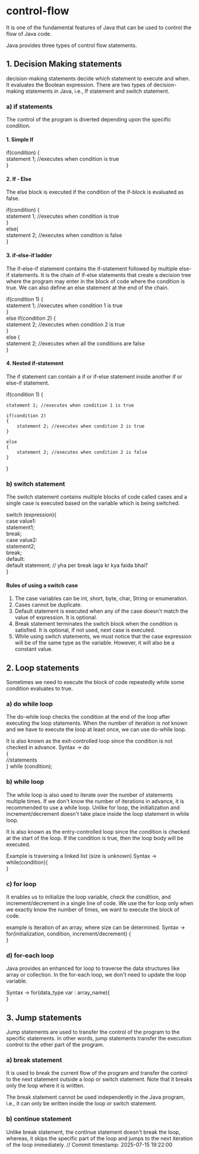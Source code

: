 # control-flow
It is one of the fundamental features of Java that can be used to control the flow of Java code.

Java provides three types of control flow statements.

## 1. Decision Making statements
decision-making statements decide which statement to execute and when.
It evaluates the Boolean expression.
There are two types of decision-making statements in Java, i.e., If statement and switch statement.

### a) if statements
The control of the program is diverted depending upon the specific condition.

#### 1. Simple If 
if(condition) {    
statement 1; //executes when condition is true   
} 

#### 2. If - Else
The else block is executed if the condition of the if-block is evaluated as false.

if(condition) {    
statement 1; //executes when condition is true   
}  
else{  
statement 2; //executes when condition is false   
}  

#### 3. if-else-if ladder
The if-else-if statement contains the if-statement followed by multiple else-if statements. 
It is the chain of if-else statements that create a decision tree where the program may enter in the block of code where the condition is true. We can also define an else statement at the end of the chain.

if(condition 1) {    
statement 1; //executes when condition 1 is true   
}  
else if(condition 2) {  
statement 2; //executes when condition 2 is true   
}  
else {  
statement 2; //executes when all the conditions are false   
}  

#### 4. Nested if-statement
The if statement can contain a if or if-else statement inside another if or else-if statement.

if(condition 1) {    

    statement 1; //executes when condition 1 is true   

    if(condition 2) 
    {  
        statement 2; //executes when condition 2 is true   
    }  

    else 
    {  
        statement 2; //executes when condition 2 is false   
    }  

}  


### b) switch statement
The switch statement contains multiple blocks of code called cases and a single case is executed based on the variable which is being switched.

switch (expression){  
    case value1:  
     statement1;  
     break;  
    case value2:  
     statement2;  
     break;  
    default:  
     default statement;
     // yha per break laga kr kya faida bhai?  
} 

#### Rules of using a switch case
1. The case variables can be int, short, byte, char, String or enumeration.
2. Cases cannot be duplicate.
3. Default statement is executed when any of the case doesn't match the value of expression. It is optional.
4. Break statement terminates the switch block when the condition is satisfied. It is optional, if not used, next case is executed.
5. While using switch statements, we must notice that the case expression will be of the same type as the variable. However, it will also be a constant value.

## 2. Loop statements
Sometimes we need to execute the block of code repeatedly while some condition evaluates to true.

### a) do while loop
The do-while loop checks the condition at the end of the loop after executing the loop statements. When the number of iteration is not known and we have to execute the loop at least once, we can use do-while loop.

It is also known as the exit-controlled loop since the condition is not checked in advance.
Syntax ->
do     
{    
    //statements    
} while (condition);    

### b) while loop
The while loop is also used to iterate over the number of statements multiple times.
If we don't know the number of iterations in advance, it is recommended to use a while loop.
Unlike for loop, the initialization and increment/decrement doesn't take place inside the loop statement in while loop.

It is also known as the entry-controlled loop since the condition is checked at the start of the loop. If the condition is true, then the loop body will be executed.

Example is traversing a linked list (size is unknown)
Syntax ->
while(condition){  
}

### c) for loop
It enables us to initialize the loop variable, check the condition, and increment/decrement in a single line of code.
We use the for loop only when we exactly know the number of times, we want to execute the block of code.

example is iteration of an array, where size can be determined.
Syntax ->
for(initialization, condition, increment/decrement) {    
}

### d) for-each loop
Java provides an enhanced for loop to traverse the data structures like array or collection. In the for-each loop, we don't need to update the loop variable.

Syntax ->
for(data_type var : array_name){    
}

## 3. Jump statements
Jump statements are used to transfer the control of the program to the specific statements. In other words, jump statements transfer the execution control to the other part of the program.

### a) break statement
It is used to break the current flow of the program and transfer the control to the next statement outside a loop or switch statement. 
Note that it breaks only the loop where it is written.

The break statement cannot be used independently in the Java program, i.e., it can only be written inside the loop or switch statement.

### b) continue statement
Unlike break statement, the continue statement doesn't break the loop, whereas, it skips the specific part of the loop and jumps to the next iteration of the loop immediately.
// Commit timestamp: 2025-07-15 19:22:00